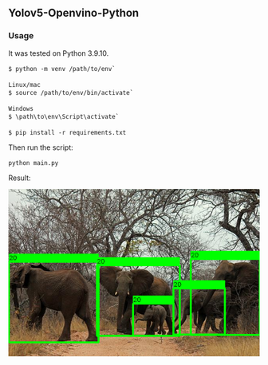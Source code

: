 ## Yolov5-Openvino-Python

### Usage
It was tested on Python 3.9.10.
```shell
$ python -m venv /path/to/env`

Linux/mac
$ source /path/to/env/bin/activate`

Windows
$ \path\to\env\Script\activate`

$ pip install -r requirements.txt
```

Then run the script:
```
python main.py
```

Result:

![IMAGE_DESCRIPTION](../imgs/result.png)
